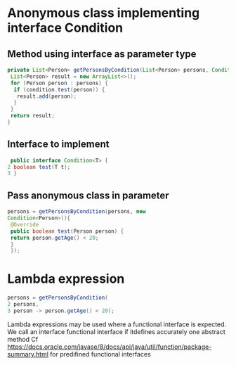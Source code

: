 # Anonymous class implementing interface Condition
## Method using interface as parameter type
```java
private List<Person> getPersonsByCondition(List<Person> persons, Condition<Person> condition){
 List<Person> result = new ArrayList<>();
 for (Person person : persons) {
  if (condition.test(person)) {
   result.add(person);
  }
 }
 return result;
}
```
## Interface to implement
```java
 public interface Condition<T> {
2 boolean test(T t);
3 } 
```
## Pass anonymous class in parameter
```java
persons = getPersonsByCondition(persons, new
Condition<Person>(){
 @Override
 public boolean test(Person person) {
 return person.getAge() < 20;
 }
 });
```

# Lambda expression
```java
persons = getPersonsByCondition(
2 persons,
3 person -> person.getAge() < 20); 
```
Lambda expressions may be used where a functional interface is expected. We call an interface functional interface if itdefines accurately one abstract method
Cf https://docs.oracle.com/javase/8/docs/api/java/util/function/package-summary.html for predifined functional interfaces
